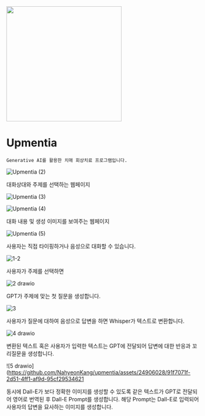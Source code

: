 <img src="https://github.com/NahyeonKang/upmentia/assets/24906028/0b2d5c53-e922-44a6-867c-54047b974341" width="300" height="300"/>  


# Upmentia
```
Generative AI를 활용한 치매 회상치료 프로그램입니다.  
```

![Upmentia (2)](https://github.com/NahyeonKang/upmentia/assets/24906028/0f79e953-a15c-42fd-bc37-a929cf420ecc)  


대화상대와 주제를 선택하는 웹페이지  


![Upmentia (3)](https://github.com/NahyeonKang/upmentia/assets/24906028/0053cd20-0e3f-4923-b727-59d69ac65355)  


![Upmentia (4)](https://github.com/NahyeonKang/upmentia/assets/24906028/2fbf825e-6da9-471c-a4fb-40c1bf5db896)   


대화 내용 및 생성 이미지를 보여주는 웹페이지  


![Upmentia (5)](https://github.com/NahyeonKang/upmentia/assets/24906028/9cf368e7-c905-4e35-9ff3-b954fac566ff)  


사용자는 직접 타이핑하거나 음성으로 대화할 수 있습니다. 


![1-2](https://github.com/NahyeonKang/upmentia/assets/24906028/fc1f62e1-83fd-4670-91ee-6ad6b2c62187)  


사용자가 주제를 선택하면  


![2 drawio](https://github.com/NahyeonKang/upmentia/assets/24906028/f132e124-0b67-424d-aa7f-a939c423beee)  


GPT가 주제에 맞는 첫 질문을 생성합니다.  


![3](https://github.com/NahyeonKang/upmentia/assets/24906028/c9087299-9f32-4759-bf29-10d1de8291f8)  


사용자가 질문에 대하여 음성으로 답변을 하면 Whisper가 텍스트로 변환합니다.  


![4 drawio](https://github.com/NahyeonKang/upmentia/assets/24906028/c8f9ed26-8276-4481-9bf2-aecd1cd0af82)  


변환된 텍스트 혹은 사용자가 입력한 텍스트는 GPT에 전달되어 답변에 대한 반응과 꼬리질문을 생성합니다.  


![5 drawio](https://github.com/NahyeonKang/upmentia/assets/24906028/91f7071f-2d51-4ff1-af9d-95cf29534621  

동시에 Dall-E가 보다 정확한 이미지를 생성할 수 있도록 같은 텍스트가 GPT로 전달되어 영어로 번역된 후  Dall-E Prompt를 생성합니다. 해당 Prompt는 Dall-E로 입력되어 사용자의 답변을 묘사하는 이미지를 생성합니다.
